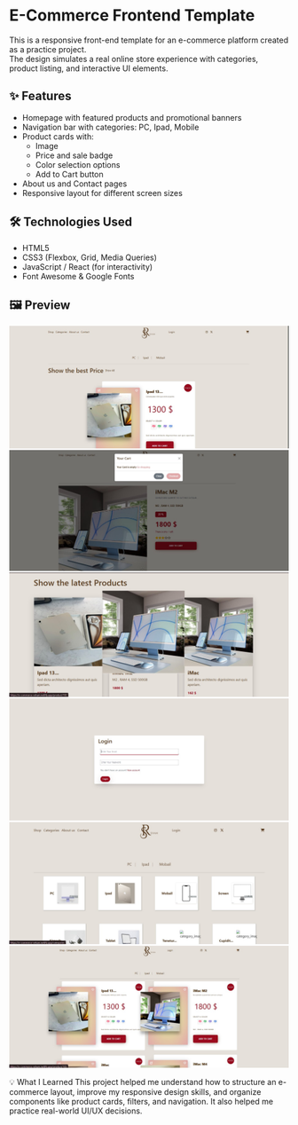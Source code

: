 # E-Commerce Frontend Template

This is a responsive front-end template for an e-commerce platform created as a practice project.  
The design simulates a real online store experience with categories, product listing, and interactive UI elements.

## ✨ Features

- Homepage with featured products and promotional banners
- Navigation bar with categories: PC, Ipad, Mobile
- Product cards with:
  - Image
  - Price and sale badge
  - Color selection options
  - Add to Cart button
- About us and Contact pages
- Responsive layout for different screen sizes

## 🛠️ Technologies Used

- HTML5  
- CSS3 (Flexbox, Grid, Media Queries)  
- JavaScript / React (for interactivity)  
- Font Awesome & Google Fonts

## 🖼️ Preview

![screenshot](Home.jpg)
![screenshot](cart.jpg)
![screenshot](products.jpg)
![screenshot](login.jpg)
![screenshot](categories.jpg)
![screenshot](best-price.jpg)


   

💡 What I Learned
This project helped me understand how to structure an e-commerce layout, improve my responsive design skills, and organize components like product cards, filters, and navigation. It also helped me practice real-world UI/UX decisions.
